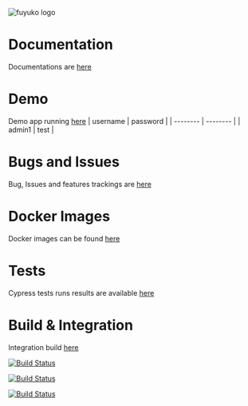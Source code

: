 
![fuyuko logo](https://github.com/tmjeee/fuyuko/blob/v1.0.0-beta/fe/src/assets/images/logo/fuyuko-logo-with-side-wordings.png)

# Documentation
Documentations are [here](https://fuyuko-org.gitbook.io/fuyuko/)

# Demo
Demo app running [here](https://demo.fuyuko.org)
| username | password |
| -------- | -------- |
| admin1 | test |

# Bugs and Issues
Bug, Issues and features trackings are [here](https://github.com/tmjeee/fuyuko/issues)

# Docker Images
Docker images can be found [here](https://hub.docker.com/repositories/tmjee)

# Tests
Cypress tests runs results are available [here](https://dashboard.cypress.io/projects/ozp71m)

# Build & Integration 
Integration build [here](https://jenkins.fuyuko.org)

[![Build Status](https://jenkins.fuyuko.org/buildStatus/icon?job=fuyuko-fe&subject=FE%20Build%20Status)](https://jenkins.fuyuko.org/job/fuyuko-fe/)

[![Build Status](https://jenkins.fuyuko.org/buildStatus/icon?job=fuyuko-be&subject=BE%20Build%20Status)](https://jenkins.fuyuko.org/job/fuyuko-be/)

[![Build Status](https://jenkins.fuyuko.org/buildStatus/icon?job=fuyuko-wf&subject=WF%20Build%20Status)](https://jenkins.fuyuko.org/job/fuyuko-wf/)

